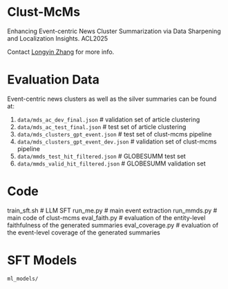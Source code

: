 # Clust-McMs
Enhancing Event-centric News Cluster Summarization via Data Sharpening and Localization Insights. ACL2025

Contact [Longyin Zhang](zhangly@i2r.a-star.edu.sg) for more info.


# Evaluation Data
Event-centric news clusters as well as the silver summaries can be found at:
  1. `data/mds_ac_dev_final.json`  # validation set of article clustering
  2. `data/mds_ac_test_final.json`  # test set of article clustering
  3. `data/mds_clusters_gpt_event.json`  # test set of clust-mcms pipeline
  4. `data/mds_clusters_gpt_event_dev.json`  # validation set of clust-mcms pipeline
  5. `data/mmds_test_hit_filtered.json`  # GLOBESUMM test set
  6. `data/mmds_valid_hit_filtered.json`  # GLOBESUMM validation set


# Code
train_sft.sh  # LLM SFT
run_me.py  # main event extraction
run_mmds.py  # main code of clust-mcms
eval_faith.py  # evaluation of the entity-level faithfulness of the generated summaries
eval_coverage.py  # evaluation of the event-level coverage of the generated summaries


# SFT Models
`ml_models/`
